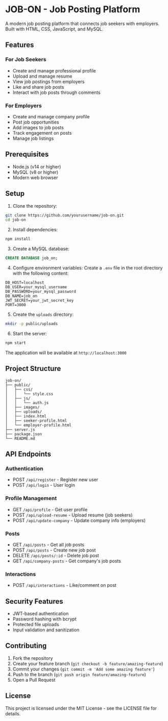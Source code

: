 # JOB-ON - Job Posting Platform

A modern job posting platform that connects job seekers with employers. Built with HTML, CSS, JavaScript, and MySQL.

## Features

### For Job Seekers
- Create and manage professional profile
- Upload and manage resume
- View job postings from employers
- Like and share job posts
- Interact with job posts through comments

### For Employers
- Create and manage company profile
- Post job opportunities
- Add images to job posts
- Track engagement on posts
- Manage job listings

## Prerequisites

- Node.js (v14 or higher)
- MySQL (v8 or higher)
- Modern web browser

## Setup

1. Clone the repository:
```bash
git clone https://github.com/yourusername/job-on.git
cd job-on
```

2. Install dependencies:
```bash
npm install
```

3. Create a MySQL database:
```sql
CREATE DATABASE job_on;
```

4. Configure environment variables:
Create a `.env` file in the root directory with the following content:
```
DB_HOST=localhost
DB_USER=your_mysql_username
DB_PASSWORD=your_mysql_password
DB_NAME=job_on
JWT_SECRET=your_jwt_secret_key
PORT=3000
```

5. Create the `uploads` directory:
```bash
mkdir -p public/uploads
```

6. Start the server:
```bash
npm start
```

The application will be available at `http://localhost:3000`

## Project Structure

```
job-on/
├── public/
│   ├── css/
│   │   └── style.css
│   ├── js/
│   │   └── auth.js
│   ├── images/
│   ├── uploads/
│   ├── index.html
│   ├── seeker-profile.html
│   └── employer-profile.html
├── server.js
├── package.json
└── README.md
```

## API Endpoints

### Authentication
- POST `/api/register` - Register new user
- POST `/api/login` - User login

### Profile Management
- GET `/api/profile` - Get user profile
- POST `/api/upload-resume` - Upload resume (job seekers)
- POST `/api/update-company` - Update company info (employers)

### Posts
- GET `/api/posts` - Get all job posts
- POST `/api/posts` - Create new job post
- DELETE `/api/posts/:id` - Delete job post
- GET `/api/company-posts` - Get company's job posts

### Interactions
- POST `/api/interactions` - Like/comment on post

## Security Features

- JWT-based authentication
- Password hashing with bcrypt
- Protected file uploads
- Input validation and sanitization

## Contributing

1. Fork the repository
2. Create your feature branch (`git checkout -b feature/amazing-feature`)
3. Commit your changes (`git commit -m 'Add some amazing feature'`)
4. Push to the branch (`git push origin feature/amazing-feature`)
5. Open a Pull Request

## License

This project is licensed under the MIT License - see the LICENSE file for details. 
